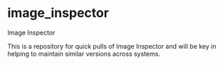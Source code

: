 # image_inspector
Image Inspector

This is a repository for quick pulls of Image Inspector and will be key in helping to maintain similar versions across systems.
